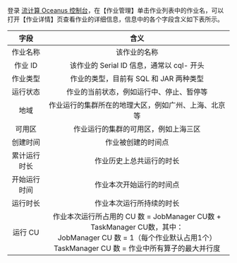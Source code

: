 登录 [流计算 Oceanus 控制台](https://console.cloud.tencent.com/oceanus)，在【作业管理】单击作业列表中的作业名，可以打开【作业详情】页查看作业的详细信息，信息中的各个字段含义如下表所示。

|     字段     |                             含义                             |
| :----------: | :----------------------------------------------------------: |
|   作业名称   |                         该作业的名称                         |
|   作业 ID    |          该作业的 Serial ID 信息，通常以 cql- 开头           |
|   作业类型   |            作业的类型，目前有 SQL 和 JAR 两种类型            |
|   运行状态   |          作业的当前状态，例如运行中、停止、暂停等       |
|     地域     |    作业运行的集群所在的地理大区，例如广州、上海、北京等   |
|    可用区    |             作业运行的集群的可用区，例如上海三区             |
|   创建时间   |                      作业被创建的时间点                      |
| 累计运行时长 |                   作业历史上总共运行的时长                   |
| 开始运行时间 |                   作业本次开始运行的时间点                   |
|   运行时长   |                   作业本次运行所持续的时长                   |
|   运行 CU    | 作业本次运行所占用的 CU 数 = JobManager CU数 + TaskManager CU数，其中：<br>JobManager CU 数 = 1（每个作业默认占用1个）<br>TaskManager CU 数 = 作业中所有算子的最大并行度 |
